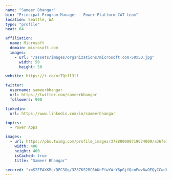 ```yaml
---
name: "Sameer Bhangar"
bio: "Principal Program Manager - Power Platform CAT team"
location: Seattle, WA
type: "profile"
heat: 64

affiliation:
  name: Microsoft
  domain: microsoft.com
  images:
    - url: "/assets/images/organizations/microsoft.com-50x50.jpg"
      width: 50
      height: 50

website: https://t.co/nrTQtfl3ll

twitter:
  username: sameerbhangar
  url: https://twitter.com/sameerbhangar
  followers: 900

linkedin:
  url: https://www.linkedin.com/in/sameerbhangar

topics:
  - Power Apps

images:
  - url: https://pbs.twimg.com/profile_images/378800000719674009/a36fe7ddfab1778b76e5793772e43798_400x400.jpeg
    width: 400
    height: 400
    isCached: true
    title: "Sameer Bhangar"

secured: "xmS2EEAXKMc/DFC3Oq/3Z8ZKS2MC6bKnFfwYWrY6pGjYQcoFwv8wOEQyCCwd8KrvXH0RUAU0PIIfXBHA2hDZtWwmYFN3jzQfNVhOgQgVh9r2AmEpgi2LjgPr2SNjWO6O4QRSXNdBVLmRxxVHLeLSFTVKWDQiZgKXlXmCk/ODr/NE7LAGPIkXw3qxb0452poRDT0vJqHkzR0jyO/1ClB35lsxVsTURrX6mqSHDuiURExkll8c3nZPrPvjizXljd5eL/wWJeMaktTFFq4N0cH4WYazPZX+kpKVhEvCdFvmt8Mru9ZurlWmPq6O4ZSCMTDWD4VeBGpINTJxLB4FPGtoAFVmJHdVTMQrv0L7ImjKU8qaI1EqstEcaU/ny2qg0MfBgMrSDv5RmdiUFixhmAWVTg==;6CPmAJvmRLfAJBGHnl+2Lw=="
---
```


